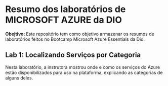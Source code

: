# Resumo dos laboratórios de MICROSOFT AZURE da DIO
<b>Obejtivo: </b> Este repositório tem como objetivo armazenar os resumos de laboratórios feitos no Bootcamp Microsoft Azure Essentials da Dio.

<h2>Lab 1: Localizando Serviços por Categoria</h2>
  Nesta laboratório, a instrutora mostrou onde e como os serviços do Azure estão disponibilizados para uso na plataforma, explicando as categorias de alguns deles.
